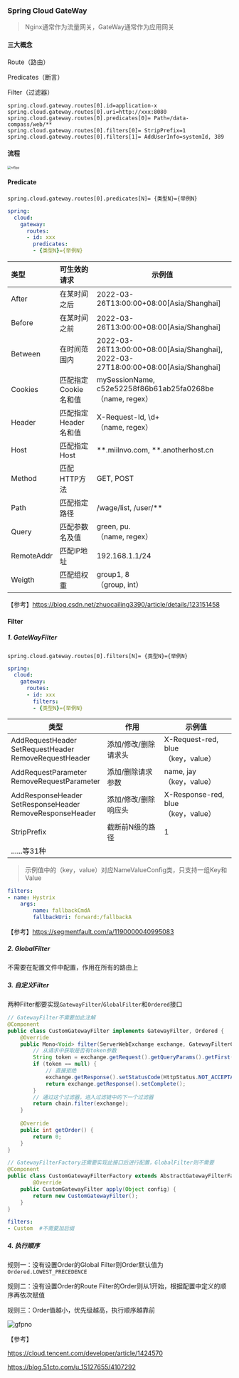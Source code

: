 ### Spring Cloud GateWay

> Nginx通常作为流量网关，GateWay通常作为应用网关



#### 三大概念

Route（路由）

Predicates（断言）

Filter（过滤器）

```properties
spring.cloud.gateway.routes[0].id=application-x
spring.cloud.gateway.routes[0].uri=http://xxx:8080
spring.cloud.gateway.routes[0].predicates[0]= Path=/data-compass/web/**
spring.cloud.gateway.routes[0].filters[0]= StripPrefix=1
spring.cloud.gateway.routes[0].filters[1]= AddUserInfo=systemId, 389
```



#### 流程

<img src="http://img.miilnvo.xyz/nf5pz.png" alt="nf5pz" style="zoom: 50%;" />



#### Predicate

```properties
spring.cloud.gateway.routes[0].predicates[N]= {类型N}={举例N}
```

```yaml
spring:
  cloud:
    gateway:
      routes:
      - id: xxx
        predicates:
        - {类型N}={举例N}
```

| 类型       | 可生效的请求         | 示例值                                                       |
| :--------- | :------------------- | ------------------------------------------------------------ |
| After      | 在某时间之后         | 2022-03-26T13:00:00+08:00[Asia/Shanghai]                     |
| Before     | 在某时间之前         | 2022-03-26T13:00:00+08:00[Asia/Shanghai]                     |
| Between    | 在时间范围内         | 2022-03-26T13:00:00+08:00[Asia/Shanghai], <br/>2022-03-27T18:00:00+08:00[Asia/Shanghai] |
| Cookies    | 匹配指定Cookie名和值 | mySessionName, c52e52258f86b61ab25fa0268be<br/>（name, regex） |
| Header     | 匹配指定Header名和值 | X-Request-Id, \d+<br/>（name, regex）                        |
| Host       | 匹配指定Host         | \*\*.miilnvo.com, \*\*.anotherhost.cn                        |
| Method     | 匹配HTTP方法         | GET, POST                                                    |
| Path       | 匹配指定路径         | /wage/list, /user/\*\*                                       |
| Query      | 匹配参数名及值       | green, pu.<br/>（name, regex）                               |
| RemoteAddr | 匹配IP地址           | 192.168.1.1/24                                               |
| Weigth     | 匹配组权重           | group1, 8<br/>（group, int）                                 |

【参考】https://blog.csdn.net/zhuocailing3390/article/details/123151458



#### Filter

##### 1. GateWayFilter

```properties
spring.cloud.gateway.routes[0].filters[N]= {类型N}={举例N}
```

```yaml
spring:
  cloud:
    gateway:
      routes:
      - id: xxx
        filters:
        - {类型N}={举例N}
```

| 类型                                                         | 作用                 | 示例值                                  |
| ------------------------------------------------------------ | -------------------- | --------------------------------------- |
| AddRequestHeader<br/>SetRequestHeader<br/>RemoveRequestHeader | 添加/修改/删除请求头 | X-Request-red, blue<br/>（key，value）  |
| AddRequestParameter<br/>RemoveRequestParameter               | 添加/删除请求参数    | name, jay<br/>（key，value）            |
| AddResponseHeader<br/>SetResponseHeader<br/>RemoveResponseHeader | 添加/修改/删除响应头 | X-Response-red, blue<br/>（key，value） |
| StripPrefix                                                  | 截断前N级的路径      | 1                                       |
| ......等31种                                                 |                      |                                         |

> 示例值中的（key，value）对应NameValueConfig类，只支持一组Key和Value

```yaml
filters:
- name: Hystrix
	args:
		name: fallbackCmdA
		fallbackUri: forward:/fallbackA
```

【参考】https://segmentfault.com/a/1190000040995083

##### 2. GlobalFilter

不需要在配置文件中配置，作用在所有的路由上

##### 3. 自定义Filter

两种Filter都要实现`GatewayFilter`/`GlobalFilter`和`Ordered`接口

```java
// GatewayFilter不需要加此注解
@Component
public class CustomGatewayFilter implements GatewayFilter, Ordered {
    @Override
    public Mono<Void> filter(ServerWebExchange exchange, GatewayFilterChain chain) {
        // 从请求中获取是否有token参数
        String token = exchange.getRequest().getQueryParams().getFirst("token");
        if (token == null) {
            // 直接拒绝
            exchange.getResponse().setStatusCode(HttpStatus.NOT_ACCEPTABLE);
            return exchange.getResponse().setComplete();
        }
        // 通过这个过滤器，进入过滤链中的下一个过滤器
        return chain.filter(exchange);
    }
  
    @Override
    public int getOrder() {
        return 0;
    }
}
```

```java
// GatewayFilterFactory还需要实现此接口后进行配置，GlobalFilter则不需要
@Component
public class CustomGatewayFilterFactory extends AbstractGatewayFilterFactory<Object> {
		@Override
    public CustomGatewayFilter apply(Object config) {
        return new CustomGatewayFilter();
    }
}
```

```yaml
filters:
- Custom  #不需要加后缀
```

##### 4. 执行顺序

规则一：没有设置Order的Global Filter则Order默认值为`Ordered.LOWEST_PRECEDENCE`

规则二：没有设置Order的Route Filter的Order则从1开始，根据配置中定义的顺序再依次赋值

规则三：Order值越小，优先级越高，执行顺序越靠前

<img src="http://img.miilnvo.xyz/gfpno.png" alt="gfpno"  />

【参考】

https://cloud.tencent.com/developer/article/1424570

https://blog.51cto.com/u_15127655/4107292
